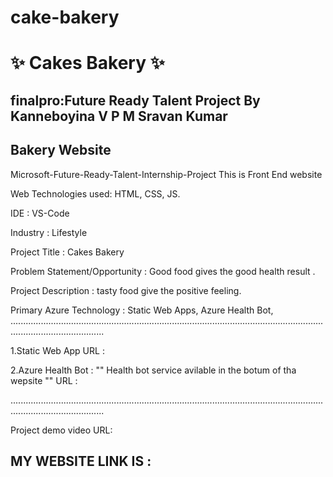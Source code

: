 # cake-bakery
# ✨ Cakes Bakery  ✨
## finalpro:Future Ready Talent Project By Kanneboyina V P M Sravan Kumar
##   Bakery Website

Microsoft-Future-Ready-Talent-Internship-Project This is Front End website

Web Technologies used: HTML, CSS, JS.

IDE           : VS-Code

Industry      : Lifestyle

Project Title :  Cakes Bakery

Problem Statement/Opportunity : Good food gives the good health result .

Project Description           :  tasty food give the positive feeling.

Primary Azure Technology      :  Static Web Apps, Azure Health Bot,
.................................................................................................................................................................

1.Static Web App URL : 

2.Azure Health Bot : "" Health bot service avilable in the botum of tha wepsite "" URL : 

.................................................................................................................................................................


Project demo video URL:  



## MY WEBSITE LINK IS : 
